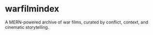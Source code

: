 # warfilmindex
A MERN-powered archive of war films, curated by conflict, context, and cinematic storytelling.
